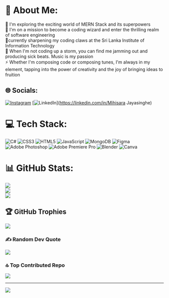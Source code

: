 # 💫 About Me:
🔭  I'm exploring the exciting world of MERN Stack and its superpowers<br>👯  I'm on a mission to become a coding wizard and enter the thrilling realm of software engineering<br>🌱currently sharpening my coding claws at the Sri Lanka Institute of Information Technology<br>💬 When I'm not coding up a storm, you can find me jamming out and producing sick beats. Music is my passion<br>⚡ Whether I'm composing code or composing tunes, I'm always in my element, tapping into the power of creativity and the joy of bringing ideas to fruition


## 🌐 Socials:
[![Instagram](https://img.shields.io/badge/Instagram-%23E4405F.svg?logo=Instagram&logoColor=white)](https://instagram.com/mihisarajayasinghej) [![LinkedIn](https://img.shields.io/badge/LinkedIn-%230077B5.svg?logo=linkedin&logoColor=white)](https://linkedin.com/in/Mihisara Jayasinghe) 

# 💻 Tech Stack:
![C#](https://img.shields.io/badge/c%23-%23239120.svg?style=flat&logo=c-sharp&logoColor=white) ![CSS3](https://img.shields.io/badge/css3-%231572B6.svg?style=flat&logo=css3&logoColor=white) ![HTML5](https://img.shields.io/badge/html5-%23E34F26.svg?style=flat&logo=html5&logoColor=white) ![JavaScript](https://img.shields.io/badge/javascript-%23323330.svg?style=flat&logo=javascript&logoColor=%23F7DF1E) ![MongoDB](https://img.shields.io/badge/MongoDB-%234ea94b.svg?style=flat&logo=mongodb&logoColor=white) 	![Figma](https://img.shields.io/badge/figma-%23F24E1E.svg?style=flat&logo=figma&logoColor=white) ![Adobe Photoshop](https://img.shields.io/badge/adobephotoshop-%2331A8FF.svg?style=flat&logo=adobephotoshop&logoColor=white) ![Adobe Premiere Pro](https://img.shields.io/badge/Adobe%20Premiere%20Pro-9999FF.svg?style=flat&logo=Adobe%20Premiere%20Pro&logoColor=white) ![Blender](https://img.shields.io/badge/blender-%23F5792A.svg?style=flat&logo=blender&logoColor=white) ![Canva](https://img.shields.io/badge/Canva-%2300C4CC.svg?style=flat&logo=Canva&logoColor=white)
# 📊 GitHub Stats:
![](https://github-readme-stats.vercel.app/api?username=MihisaraJayasinghe&theme=dark&hide_border=false&include_all_commits=true&count_private=false)<br/>
![](https://github-readme-streak-stats.herokuapp.com/?user=MihisaraJayasinghe&theme=dark&hide_border=false)<br/>
![](https://github-readme-stats.vercel.app/api/top-langs/?username=MihisaraJayasinghe&theme=dark&hide_border=false&include_all_commits=true&count_private=false&layout=compact)

## 🏆 GitHub Trophies
![](https://github-profile-trophy.vercel.app/?username=MihisaraJayasinghe&theme=tokyonight&no-frame=true&no-bg=true&margin-w=4)

### ✍️ Random Dev Quote
![](https://quotes-github-readme.vercel.app/api?type=horizontal&theme=tokyonight)

### 🔝 Top Contributed Repo
![](https://github-contributor-stats.vercel.app/api?username=MihisaraJayasinghe&limit=5&theme=dark&combine_all_yearly_contributions=true)

---
[![](https://visitcount.itsvg.in/api?id=MihisaraJayasinghe&icon=6&color=4)](https://visitcount.itsvg.in)

<!-- Proudly created with GPRM ( https://gprm.itsvg.in ) -->
